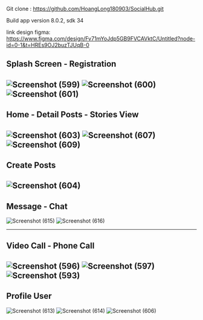 Git clone : https://github.com/HoangLong180903/SocialHub.git

Build app version 8.0.2, sdk 34

link design figma: https://www.figma.com/design/Fv71mYoJdp5GB9FVCAVktC/Untitled?node-id=0-1&t=HREs9OJ2buzTJUqB-0

Splash Screen - Registration 
-------------------------------------------------------
![Screenshot (599)](https://github.com/HoangLong180903/SocialHub/assets/118257963/5d59ea6b-55ac-4382-8a21-c992e316cfd8)
![Screenshot (600)](https://github.com/HoangLong180903/SocialHub/assets/118257963/852c4131-e092-4bff-8f1f-7f0786f8a48b)
![Screenshot (601)](https://github.com/HoangLong180903/SocialHub/assets/118257963/55c20e08-b4b7-42a6-bf69-2a81a696ddda)
-------------------------------------------------------
Home - Detail Posts - Stories View
-------------------------------------------------------
![Screenshot (603)](https://github.com/HoangLong180903/SocialHub/assets/118257963/9013fffb-d797-4c89-9b1b-403758aa7d90)
![Screenshot (607)](https://github.com/HoangLong180903/SocialHub/assets/118257963/348620da-85fb-4495-929b-1b265de26ea2)
![Screenshot (609)](https://github.com/HoangLong180903/SocialHub/assets/118257963/3adafd66-1c27-4436-a73b-e8405f99e1ee)
-------------------------------------------------------
Create Posts
-------------------------------------------------------
![Screenshot (604)](https://github.com/HoangLong180903/SocialHub/assets/118257963/db2d5b90-b844-417f-8043-1cb7d4ff6b11)
-------------------------------------------------------
Message - Chat
-------------------------------------------------------
![Screenshot (615)](https://github.com/HoangLong180903/SocialHub/assets/118257963/49aa4586-fc0e-497b-8d5a-f455ec299ab5)
![Screenshot (616)](https://github.com/HoangLong180903/SocialHub/assets/118257963/b3429169-02e2-46a4-987a-34434da49831)

-------------------------------------------------------
Video Call - Phone Call 
-------------------------------------------------------
![Screenshot (596)](https://github.com/HoangLong180903/SocialHub/assets/118257963/69049535-4a50-4697-a2d0-edef5a575f3d)
![Screenshot (597)](https://github.com/HoangLong180903/SocialHub/assets/118257963/75efa330-98e8-4dc8-a007-a2ba4551c1c2)
![Screenshot (593)](https://github.com/HoangLong180903/SocialHub/assets/118257963/20d20620-687a-4a0c-916e-d150714ee718)
-------------------------------------------------------
Profile User
-------------------------------------------------------
![Screenshot (613)](https://github.com/HoangLong180903/SocialHub/assets/118257963/79b860a6-e398-4f55-90bb-24156c0ddc6c)
![Screenshot (614)](https://github.com/HoangLong180903/SocialHub/assets/118257963/f3c58d9f-59f9-467e-b11f-ca9c33936fe2)
![Screenshot (606)](https://github.com/HoangLong180903/SocialHub/assets/118257963/49afb783-a90d-4bb5-ba4d-8d164e4ea5e4)







